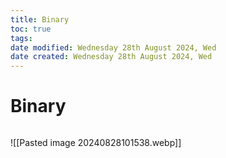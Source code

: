```yaml
---
title: Binary
toc: true
tags: 
date modified: Wednesday 28th August 2024, Wed
date created: Wednesday 28th August 2024, Wed
---
```


# Binary
```toc
```
![[Pasted image 20240828101538.webp]]